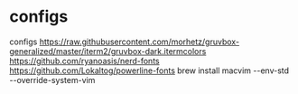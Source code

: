 configs
=======

configs
https://raw.githubusercontent.com/morhetz/gruvbox-generalized/master/iterm2/gruvbox-dark.itermcolors
https://github.com/ryanoasis/nerd-fonts
https://github.com/Lokaltog/powerline-fonts
brew install macvim --env-std --override-system-vim

